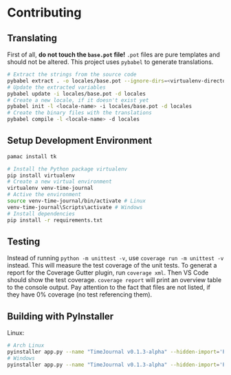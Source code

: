 # Contributing

## Translating

First of all, **do not touch the `base.pot` file!** `.pot` files are pure templates and should not be altered. This project uses `pybabel` to generate translations.

```bash
# Extract the strings from the source code
pybabel extract . -o locales/base.pot --ignore-dirs=<virtualenv-directory>
# Update the extracted variables
pybabel update -i locales/base.pot -d locales
# Create a new locale, if it doesn't exist yet
pybabel init -l <locale-name> -i locales/base.pot -d locales
# Create the binary files with the translations
pybabel compile -l <locale-name> -d locales
```

## Setup Development Environment

```bash
pamac install tk
```

```bash
# Install the Python package virtualenv
pip install virtualenv
# Create a new virtual environment
virtualenv venv-time-journal
# Active the environment
source venv-time-journal/bin/activate # Linux
venv-time-journal\Scripts\activate # Windows
# Install dependencies
pip install -r requirements.txt
```

## Testing

Instead of running `python -m unittest -v`, use `coverage run -m unittest -v` instead. This will measure the test coverage of the unit tests. To generat a report for the Coverage Gutter plugin, run `coverage xml`. Then VS Code should show the test coverage. `coverage report` will print an overview table to the console output. Pay attention to the fact that files are not listed, if they have 0% coverage (no test referencing them).

## Building with PyInstaller

Linux:

```bash
# Arch Linux
pyinstaller app.py --name "TimeJournal v0.1.3-alpha" --hidden-import='PIL._tkinter_finder' --add-data "assets:assets"
# Windows
pyinstaller app.py --name "TimeJournal v0.1.3-alpha" --hidden-import='PIL._tkinter_finder' --hiddenimport=['sqlalchemy.sql.default_comparator'] --add-data "assets;assets"
```
